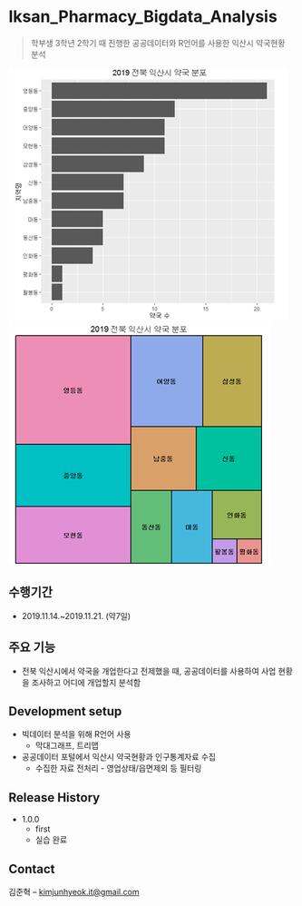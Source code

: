 # Iksan_Pharmacy_Bigdata_Analysis
> 학부생 3학년 2학기 때 진행한 공공데이터와 R언어를 사용한 익산시 약국현황 분석

![](readme-img/header1.png)
![](readme-img/header2.png)

## 수행기간
* 2019.11.14.~2019.11.21. (약7일)


## 주요 기능
* 전북 익산시에서 약국을 개업한다고 전제했을 때, 공공데이터를 사용하여 사업 현황을 조사하고 어디에 개업할지 분석함


## Development setup
* 빅데이터 분석을 위해 R언어 사용
    * 막대그래프, 트리맵
* 공공데이터 포털에서 익산시 약국현황과 인구통계자료 수집
    * 수집한 자료 전처리 - 영업상태/읍면제외 등 필터링


## Release History

* 1.0.0
    * first
    * 실습 완료


## Contact

김준혁 – kimjunhyeok.it@gmail.com
